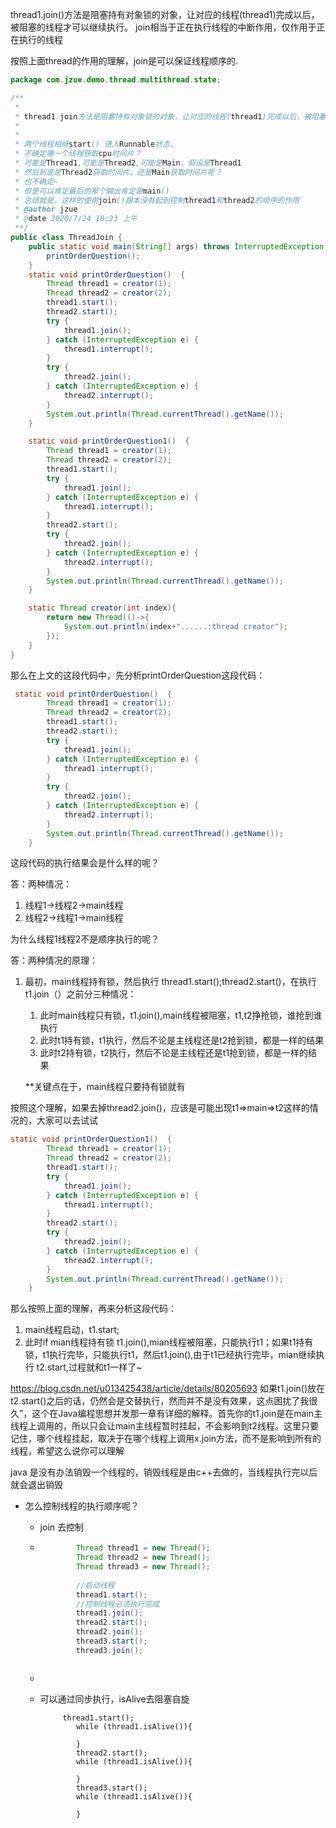 thread1.join()方法是阻塞持有对象锁的对象，让对应的线程(thread1)完成以后，被阻塞的线程才可以继续执行。
join相当于正在执行线程的中断作用，仅作用于正在执行的线程

按照上面thread的作用的理解，join是可以保证线程顺序的.

```java
package com.jzue.demo.thread.multithread.state;

/**
 *
 * thread1.join方法是阻塞持有对象锁的对象，让对应的线程(thread1)完成以后，被阻塞的线程才可以继续执行
 *
 *
 * 两个线程相继start() 进入Runnable状态，
 * 不确定哪一个线程获取cpu时间片？
 * 可能是Thread1,可能是Thread2,可能是Main，假设是Thread1
 * 然后到底是Thread2获取时间片，还是Main获取时间片呢？
 * 也不确定~
 * 但是可以肯定最后的那个输出肯定是main()
 * 总结就是，这样的使用join()跟本没有起到控制thread1和thread2的顺序的作用
 * @author jzue
 * @date 2020/7/24 10:23 上午
 **/
public class ThreadJoin {
    public static void main(String[] args) throws InterruptedException {
        printOrderQuestion();
    }
    static void printOrderQuestion()  {
        Thread thread1 = creator(1);
        Thread thread2 = creator(2);
        thread1.start();
        thread2.start();
        try {
            thread1.join();
        } catch (InterruptedException e) {
            thread1.interrupt();
        }
        try {
            thread2.join();
        } catch (InterruptedException e) {
            thread2.interrupt();
        }
        System.out.println(Thread.currentThread().getName());
    }

    static void printOrderQuestion1()  {
        Thread thread1 = creator(1);
        Thread thread2 = creator(2);
        thread1.start();
        try {
            thread1.join();
        } catch (InterruptedException e) {
            thread1.interrupt();
        }
        thread2.start();
        try {
            thread2.join();
        } catch (InterruptedException e) {
            thread2.interrupt();
        }
        System.out.println(Thread.currentThread().getName());
    }

    static Thread creator(int index){
        return new Thread(()->{
            System.out.println(index+"......:thread creator");
        });
    }
}
```


那么在上文的这段代码中，先分析printOrderQuestion这段代码：
```java 
 static void printOrderQuestion()  {
        Thread thread1 = creator(1);
        Thread thread2 = creator(2);
        thread1.start();
        thread2.start();
        try {
            thread1.join();
        } catch (InterruptedException e) {
            thread1.interrupt();
        }
        try {
            thread2.join();
        } catch (InterruptedException e) {
            thread2.interrupt();
        }
        System.out.println(Thread.currentThread().getName());
    }
```
这段代码的执行结果会是什么样的呢？

答：两种情况：
1. 线程1->线程2->main线程
2. 线程2->线程1->main线程

为什么线程1线程2不是顺序执行的呢？

答：两种情况的原理：

1. 最初，main线程持有锁，然后执行 thread1.start();thread2.start()，在执行t1.join（）之前分三种情况：

    1. 此时main线程只有锁，t1.join(),main线程被阻塞，t1,t2挣抢锁，谁抢到谁执行
    2. 此时t1持有锁，t1执行，然后不论是主线程还是t2抢到锁，都是一样的结果
    3. 此时t2持有锁，t2执行，然后不论是主线程还是t1抢到锁，都是一样的结果
    
    **关键点在于，main线程只要持有锁就有


按照这个理解，如果去掉thread2.join()，应该是可能出现t1=>main=>t2这样的情况的，大家可以去试试


```java
static void printOrderQuestion1()  {
        Thread thread1 = creator(1);
        Thread thread2 = creator(2);
        thread1.start();
        try {
            thread1.join();
        } catch (InterruptedException e) {
            thread1.interrupt();
        }
        thread2.start();
        try {
            thread2.join();
        } catch (InterruptedException e) {
            thread2.interrupt();
        }
        System.out.println(Thread.currentThread().getName());
    }
```
那么按照上面的理解，再来分析这段代码：

1. main线程启动，t1.start;
2. 此时if mian线程持有锁 t1.join(),mian线程被阻塞，只能执行t1；如果t1持有锁，t1执行完毕，只能执行t1，然后t1.join(),由于t1已经执行完毕，mian继续执行 t2.start,过程就和t1一样了~



https://blog.csdn.net/u013425438/article/details/80205693
如果t1.join()放在t2.start()之后的话，仍然会是交替执行，然而并不是没有效果，这点困扰了我很久”，这个在Java编程思想并发那一章有详细的解释。首先你的t1.join是在main主线程上调用的，所以只会让main主线程暂时挂起，不会影响到t2线程。这里只要记住，哪个线程挂起，取决于在哪个线程上调用x.join方法，而不是影响到所有的线程，希望这么说你可以理解







java 是没有办法销毁一个线程的，销毁线程是由c++去做的，当线程执行完以后就会退出销毁


* 怎么控制线程的执行顺序呢？

  * join 去控制

  * ```java
       		Thread thread1 = new Thread();
            Thread thread2 = new Thread();
            Thread thread3 = new Thread();
            
            //启动线程
            thread1.start();
            //控制线程必须执行完成
            thread1.join();
            thread2.start();
            thread2.join();
            thread3.start();
            thread3.join();
     ```
    ```
  
  * 
  
  * 可以通过同步执行，isAlive去阻塞自旋
  
    ```
         thread1.start();
            while (thread1.isAlive()){
                
            }
            thread2.start();
            while (thread1.isAlive()){
        
            }
            thread3.start();
            while (thread1.isAlive()){
        
            }
    ```
  
    ```
